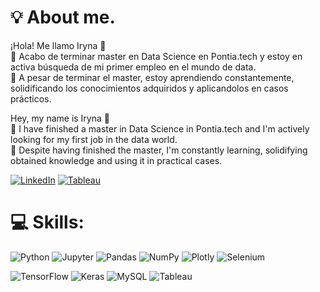 # 💡 About me.
¡Hola! Me llamo Iryna 👋
⁣⁣<br>⁣⁣🧠 Acabo de terminar master en Data Science en Pontia.tech y estoy en activa búsqueda de mi primer empleo en el mundo de data.   
🚀 A pesar de terminar el master, estoy aprendiendo constantemente, solidificando los conocimientos adquiridos y aplicandolos en casos prácticos.

Hey, my name is Iryna 👋
<br>⁣⁣🧠 I have finished a master in Data Science in Pontia.tech and I'm actively looking for my first job in the data world.   
🚀 Despite having finished the master, I'm constantly learning, solidifying obtained knowledge and using it in practical cases.

[![LinkedIn](https://img.shields.io/badge/LinkedIn-%230077B5.svg?logo=linkedin&logoColor=white)](https://www.linkedin.com/in/iryna-pukas-43714b271/)
[![Tableau](https://img.shields.io/badge/Tableau-blue?style=plastic&logo=tableau&logoColor=white)](https://public.tableau.com/app/profile/iryna.pukas/vizzes/)

# 💻 Skills:
![Python](https://img.shields.io/badge/Python-000C66?style=for-the-badge&logo=python&logoColor=white)
![Jupyter](https://img.shields.io/badge/Jupyter-000C66?style=for-the-badge&logo=Jupyter&logoColor=white)
![Pandas](https://img.shields.io/badge/Pandas-000C66?style=for-the-badge&logo=pandas&logoColor=white)
![NumPy](https://img.shields.io/badge/NumPy-000C66?style=for-the-badge&logo=numpy&logoColor=white)
![Plotly](https://img.shields.io/badge/Plotly-000C66?style=for-the-badge&logo=Plotly&logoColor=white)
![Selenium](https://img.shields.io/badge/Selenium-000C66?style=for-the-badge&logo=Selenium&logoColor=white)

![TensorFlow](https://img.shields.io/badge/tensorflow-000C66?style=for-the-badge&logo=tensorflow&logoColor=white)
![Keras](https://img.shields.io/badge/Keras-000C66?style=for-the-badge&logo=keras&logoColor=white)
![MySQL](https://img.shields.io/badge/MySQL-000C66?style=for-the-badge&logo=MySQL&logoColor=white)
![Tableau](https://img.shields.io/badge/tableau-000C66?style=for-the-badge&logo=tableau&logoColor=white)







